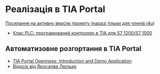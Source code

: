 # Реалізація в TIA Portal

[Посилання на активну версію проекту (наразі тільки для членів i4u)](https://drive.google.com/drive/folders/1WGcTfy_2IdoN8F4VVAbip47M8mOts2V3)

- [Клас PLC: програмований контролер в TIA для S7 1200/S7 1500](PLC.md)

## Автоматизовне розгортання в TIA Portal

- [TIA Portal Openness: Introduction and Demo Application](https://support.industry.siemens.com/cs/document/108716692/tia-portal-openness%3A-introduction-and-demo-application?dti=0&lc=en-CH)
- [Відосік від Яросалва Люлько](https://www.youtube.com/watch?v=Ut1Xx8m2oSU)